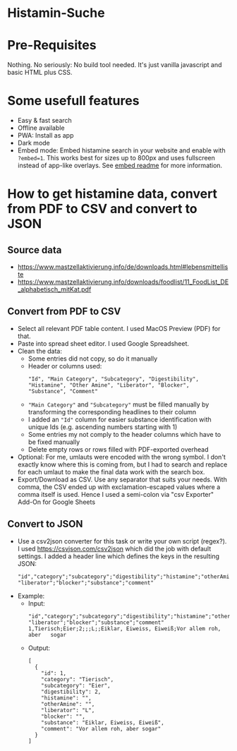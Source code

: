 # Histamin-Suche

# Pre-Requisites

Nothing. No seriously: No build tool needed. It's just vanilla javascript and basic HTML plus CSS.

# Some usefull features

- Easy & fast search
- Offline available
- PWA: Install as app
- Dark mode
- Embed mode: Embed histamine search in your website and enable with `?embed=1`. This works best for sizes up to 800px and uses fullscreen instead of app-like overlays. See [embed readme](/embed/README.md) for more information.

# How to get histamine data, convert from PDF to CSV and convert to JSON

## Source data

- https://www.mastzellaktivierung.info/de/downloads.html#lebensmittelliste
- https://www.mastzellaktivierung.info/downloads/foodlist/11_FoodList_DE_alphabetisch_mitKat.pdf

## Convert from PDF to CSV

- Select all relevant PDF table content. I used MacOS Preview (PDF) for that.
- Paste into spread sheet editor. I used Google Spreadsheet.
- Clean the data:
  - Some entries did not copy, so do it manually
  - Header or columns used:
    ```
    "Id", "Main Category", "Subcategory", "Digestibility", "Histamine", "Other Amine", "Liberator", "Blocker", "Substance", "Comment"
    ```
  - `"Main Category"` and `"Subcategory"` must be filled manually by transforming the corresponding headlines to their column
  - I added an `"Id"` column for easier substance identification with unique Ids (e.g. ascending numbers starting with 1)
  - Some entries my not comply to the header columns which have to be fixed manually
  - Delete empty rows or rows filled with PDF-exported overhead
- Optional: For me, umlauts were encoded with the wrong symbol. I don't exactly know where this is coming from, but I had to search and replace for each umlaut to make the final data work with the search box.
- Export/Download as CSV. Use any separator that suits your needs. With comma, the CSV ended up with exclamation-escaped values where a comma itself is used. Hence I used a semi-colon via "csv Exporter" Add-On for Google Sheets

## Convert to JSON

- Use a csv2json converter for this task or write your own script (regex?). I used https://csvjson.com/csv2json which did the job with default settings. I added a header line which defines the keys in the resulting JSON:
  ```
  "id","category";"subcategory";"digestibility";"histamine";"otherAmine";  "liberator";"blocker";"substance";"comment"
  ```
- Example:
  - Input:
    ```
    "id","category";"subcategory";"digestibility";"histamine";"otherAmine";  "liberator";"blocker";"substance";"comment"
    1,Tierisch;Eier;2;;;L;;Eiklar, Eiweiss, Eiweiß;Vor allem roh, aber   sogar
    ```
  - Output:
    ```
    [
      {
        "id": 1,
        "category": "Tierisch",
        "subcategory": "Eier",
        "digestibility": 2,
        "histamine": "",
        "otherAmine": "",
        "liberator": "L",
        "blocker": "",
        "substance": "Eiklar, Eiweiss, Eiweiß",
        "comment": "Vor allem roh, aber sogar"
      }
    ]
    ```
